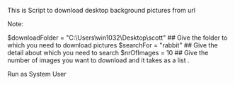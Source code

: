 This is Script to download desktop background pictures from url

Note:

$downloadFolder = "C:\Users\win1032\Desktop\scott"  ## Give the folder to which you need to download pictures
$searchFor = "rabbit" ## Give the detail about which you need to search
$nrOfImages = 10  ## Give the number of images you want to download and it takes as a list .

Run as System User